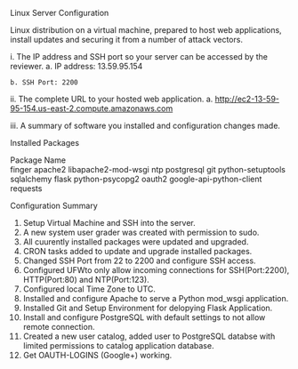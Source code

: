 Linux Server Configuration

Linux distribution on a virtual machine, prepared to host web applications, install updates and securing it from a number of attack vectors.

i. The IP address and SSH port so your server can be accessed by the reviewer.
	a. IP address: 13.59.95.154

	b. SSH Port: 2200

ii. The complete URL to your hosted web application.
	a. http://ec2-13-59-95-154.us-east-2.compute.amazonaws.com

iii. A summary of software you installed and configuration changes made.

Installed Packages

Package Name	
finger
apache2	
libapache2-mod-wsgi
ntp
postgresql
git
python-setuptools
sqlalchemy
flask
python-psycopg2
oauth2
google-api-python-client
requests

Configuration Summary

1. Setup Virtual Machine and SSH into the server.
2. A new system user grader was created with permission to sudo.
3. All cuurently installed packages were updated and upgraded.
4. CRON tasks added to update and upgrade installed packages.
5. Changed SSH Port from 22 to 2200 and configure SSH access.
6. Configured UFWto only allow incoming connections for SSH(Port:2200), HTTP(Port:80) and NTP(Port:123).
7. Configured local Time Zone to UTC.
8. Installed and configure Apache to serve a Python mod_wsgi application.
9. Installed Git and Setup Environment for delopying Flask Application.
10. Install and configure PostgreSQL with default settings to not allow remote connection.
11. Created a new user catalog, added user to PostgreSQL databse with limited permissions to catalog application database.
12. Get OAUTH-LOGINS (Google+) working.
